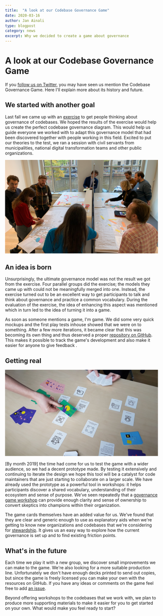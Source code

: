 ```yaml
---
title:  "A look at our Codebase Governance Game"
date: 2020-03-16
author: Jan Ainali
type: blogpost
category: news
excerpt: Why we decided to create a game about governance
---
```


# A look at our Codebase Governance Game

If you [follow us on Twitter](https://twitter.com/publiccodenet/), you may have seen us mention the Codebase Governance Game. Here I'll explain more about its history and future.

## We started with another goal

Last fall we came up with an [exercise](https://about.publiccode.net/activities/workshops/governance-exercise.html) to get people thinking about governance of codebases. We hoped the results of the exercise would help us create the perfect codebase governance diagram. This would help us guide everyone we worked with to adapt this governance model that had been discovered together with people working in this field. Excited to put our theories to the test, we ran a session with civil servants from municipalities, national digital transformation teams and other public organizations.

![Exercise in our office](../assets/governance-exercise.jpg)

## An idea is born

Unsurprisingly, the ultimate governance model was not the result we got from the exercise. Four parallel groups did the exercise; the models they came up with could not be meaningfully merged into one. Instead, the exercise turned out to be an excellent way to get participants to talk and think about governance and practice a common vocabulary. During the evaluation of the exercise, the idea of enhancing this aspect was mentioned which in turn led to the idea of turning it into a game.

As soon as someone mentions a game, I'm game. We did some very quick mockups and the first play tests inhouse showed that we were on to something. After a few more iterations, it became clear that this was becoming its own thing and thus deserved a proper [repository on GitHub](https://github.com/publiccodenet/governance-game). This makes it possible to track the game's development and also make it easier for anyone to give feedback .

## Getting real

![The game being played](../assets/game-play.jpg)

[By month 2019] the time had come for us to test the game with a wider audience, so we had a decent prototype made. By testing it extensively and continuing to iterate the design we hope this tool will be a catalyst for code maintainers that are just starting to collaborate on a larger scale. We have already used the prototype as a powerful tool in workshops: it helps participants discover a shared vocabulary, understanding of their ecosystem and sense of purpose. We’ve seen repeatedly that a [governance game workshop](https://about.publiccode.net/activities/workshops/governance-game/) can provide enough clarity and sense of ownership to convert skeptics into champions within their organization.

The game cards themselves have an added value for us. We've found that they are clear and generic enough to use as explanatory aids when we're getting to know new organizations and codebases that we're considering for [stewardship](https://about.publiccode.net/activities/codebase-stewardship/). It gives us an easy way to explore how the current governance is set up and to find existing friction points.

## What's in the future

 Each time we play it with a new group, we discover small improvements we can make to the game. We're also looking for a more suitable production line. Unfortunately we don't have enough decks printed to send out copies, but since the game is freely licensed you can make your own with the resources on GitHub. If you have any ideas or comments on the game feel free to add [an issue](https://github.com/publiccodenet/governance-game/issues/new).

Beyond offering workshops to the codebases that we work with, we plan to produce more supporting materials to make it easier for you to get started on your own. What would make you feel ready to start?

